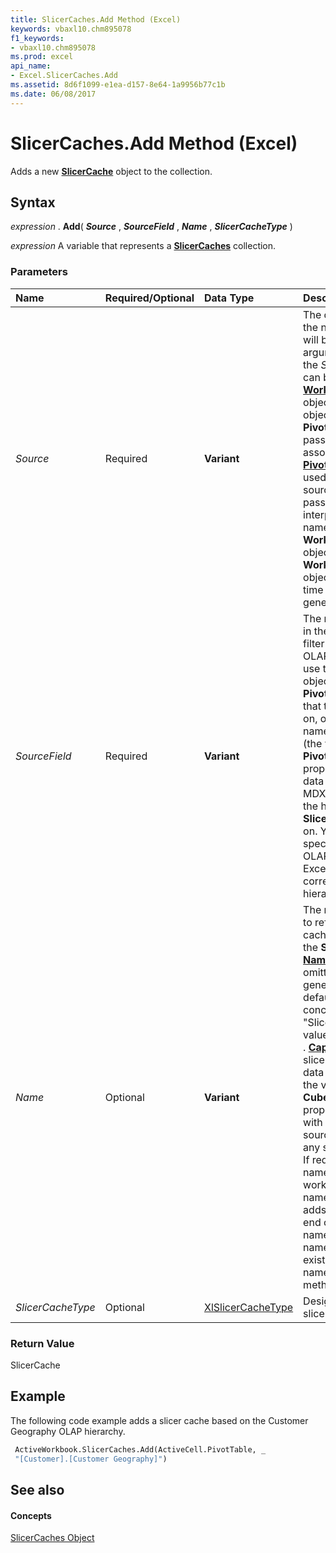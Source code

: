 ```yaml
---
title: SlicerCaches.Add Method (Excel)
keywords: vbaxl10.chm895078
f1_keywords:
- vbaxl10.chm895078
ms.prod: excel
api_name:
- Excel.SlicerCaches.Add
ms.assetid: 8d6f1099-e1ea-d157-8e64-1a9956b77c1b
ms.date: 06/08/2017
---
```



# SlicerCaches.Add Method (Excel)

Adds a new  **[SlicerCache](Excel.SlicerCache.md)** object to the collection.


## Syntax

 _expression_ . **Add**( **_Source_** , **_SourceField_** , **_Name_** , **_SlicerCacheType_** )

 _expression_ A variable that represents a **[SlicerCaches](Excel.SlicerCaches.md)** collection.


### Parameters



|**Name**|**Required/Optional**|**Data Type**|**Description**|
|:-----|:-----|:-----|:-----|
| _Source_|Required| **Variant**|The data source that the new  **SlicerCache** will be based on. The argument passed to the _Source_ parameter can be a **[WorkbookConnection](Excel.WorkbookConnection.md)** object, a **[PivotTable](Excel.PivotTable.md)** object, or a string. If a **PivotTable** object is passed, the associated **[PivotCache](Excel.PivotCache.md)** object is used as the data source. If a string is passed, it is interpreted as the name of a **WorkbookConnection** object, and if no such **WorkbookConnection** object exists, a run-time error is generated.|
| _SourceField_|Required| **Variant**|The name of the field in the data source to filter by. For non-OLAP data sources, use the  **[PivotField](Excel.PivotField.md)** object from the **PivotCache** object that the slicer is based on, or the unique name of that object (the value of the **PivotField** . **[Name](Excel.PivotField.Name.md)** property). For OLAP data sources, use the MDX unique name of the hierarchy that the **SlicerCache** is based on. You can also specify a level of the OLAP hierarchy, and Excel will use the corresponding hierarchy.|
| _Name_|Optional| **Variant**|The name Excel uses to reference the slicer cache (the value of the  **SlicerCache** . **[Name](Excel.SlicerCache.Name.md)** property). If omitted, Excel will generate a name. By default, Excel concatenates "Slicer_" with the value of the **PivotField** . **[Caption](Excel.PivotField.Caption.md)** property for slicers with non-OLAP data sources, or with the value of the **CubeField** . **[Caption](Excel.CubeField.Caption.md)** property for slicers with OLAP data sources. (Replacing any spaces with "_".) If required to make the name unique in the workbook namespace, Excel adds an integer to the end of the generated name. If you specify a name that already exists in the workbook namespace, the **Add** method will fail.|
| _SlicerCacheType_|Optional|[XlSlicerCacheType](Excel.xlslicercachetype.md)|Designates the type of slicer or slicer cache.|

### Return Value

SlicerCache


## Example

The following code example adds a slicer cache based on the Customer Geography OLAP hierarchy.


```vb
 ActiveWorkbook.SlicerCaches.Add(ActiveCell.PivotTable, _ 
 "[Customer].[Customer Geography]")
```


## See also


#### Concepts


[SlicerCaches Object](Excel.SlicerCaches.md)

